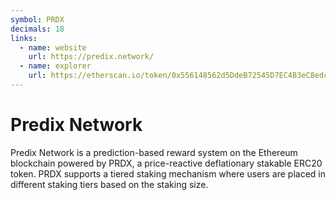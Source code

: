 ```yaml
---
symbol: PRDX
decimals: 18
links:
  - name: website
    url: https://predix.network/
  - name: explorer
    url: https://etherscan.io/token/0x556148562d5DdeB72545D7EC4B3eC8edc8F55Ba7
---
```


# Predix Network

Predix Network is a prediction-based reward system on the Ethereum blockchain powered by PRDX, a price-reactive deflationary stakable ERC20 token. PRDX supports a tiered staking mechanism where users are placed in different staking tiers based on the staking size.
